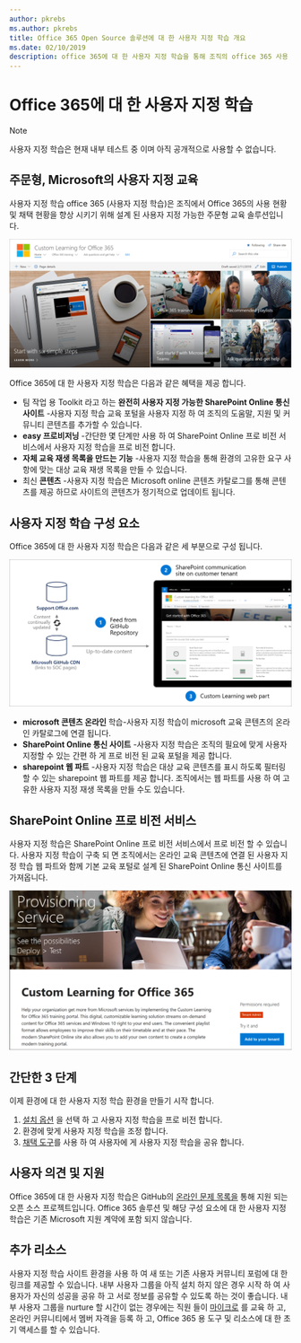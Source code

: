 ```yaml
---
author: pkrebs
ms.author: pkrebs
title: Office 365 Open Source 솔루션에 대 한 사용자 지정 학습 개요
ms.date: 02/10/2019
description: office 365에 대 한 사용자 지정 학습을 통해 조직의 office 365 사용 현황 및 채택 속도를 향상 시키는 방법을 알아봅니다. 이 솔루션에는 사용자 지정 sharepoint online 웹 파트 및 Office 365 테 넌 트로 쉽게 프로 비전 되는 최신 sharepoint online communications 교육 사이트가 포함 됩니다.
---
```


# <a name="custom-learning-for-office-365"></a>Office 365에 대 한 사용자 지정 학습

> [!NOTE]
> 사용자 지정 학습은 현재 내부 테스트 중 이며 아직 공개적으로 사용할 수 없습니다. 

## <a name="on-demand-custom-training-from-microsoft"></a>주문형, Microsoft의 사용자 지정 교육
사용자 지정 학습 office 365 (사용자 지정 학습)은 조직에서 Office 365의 사용 현황 및 채택 현황을 향상 시키기 위해 설계 된 사용자 지정 가능한 주문형 교육 솔루션입니다. 

![cg-introducing-.png](media/cg-introducing.png)

Office 365에 대 한 사용자 지정 학습은 다음과 같은 혜택을 제공 합니다.
- 팀 작업 용 Toolkit 라고 하는 **완전히 사용자 지정 가능한 SharePoint Online 통신 사이트** -사용자 지정 학습 교육 포털을 사용자 지정 하 여 조직의 도움말, 지원 및 커뮤니티 콘텐츠를 추가할 수 있습니다.
- **easy 프로비저닝** -간단한 몇 단계만 사용 하 여 SharePoint Online 프로 비전 서비스에서 사용자 지정 학습을 프로 비전 합니다.
- **자체 교육 재생 목록을 만드는 기능** -사용자 지정 학습을 통해 환경의 고유한 요구 사항에 맞는 대상 교육 재생 목록을 만들 수 있습니다.
- 최신 **콘텐츠** -사용자 지정 학습은 Microsoft online 콘텐츠 카탈로그를 통해 콘텐츠를 제공 하므로 사이트의 콘텐츠가 정기적으로 업데이트 됩니다.

## <a name="custom-learning-components"></a>사용자 지정 학습 구성 요소
Office 365에 대 한 사용자 지정 학습은 다음과 같은 세 부분으로 구성 됩니다. 

![cg-howitworks-.png](media/cg-howitworks.png)

- **microsoft 콘텐츠 온라인** 학습-사용자 지정 학습이 microsoft 교육 콘텐츠의 온라인 카탈로그에 연결 됩니다.
- **SharePoint Online 통신 사이트** -사용자 지정 학습은 조직의 필요에 맞게 사용자 지정할 수 있는 간편 하 게 프로 비전 된 교육 포털을 제공 합니다.
- **sharepoint 웹 파트** -사용자 지정 학습은 대상 교육 콘텐츠를 표시 하도록 필터링 할 수 있는 sharepoint 웹 파트를 제공 합니다. 조직에서는 웹 파트를 사용 하 여 고유한 사용자 지정 재생 목록을 만들 수도 있습니다.

## <a name="sharepoint-online-provisioning-service"></a>SharePoint Online 프로 비전 서비스 
사용자 지정 학습은 SharePoint Online 프로 비전 서비스에서 프로 비전 할 수 있습니다. 사용자 지정 학습이 구축 되 면 조직에서는 온라인 교육 콘텐츠에 연결 된 사용자 지정 학습 웹 파트와 함께 기본 교육 포털로 설계 된 SharePoint Online 통신 사이트를 가져옵니다. 

![cg-provision-.png](media/cg-provision.png)

## <a name="3-easy-steps"></a>간단한 3 단계
이제 환경에 대 한 사용자 지정 학습 환경을 만들기 시작 합니다.
1. [설치 옵션](custom_setupoptions.md) 을 선택 하 고 사용자 지정 학습을 프로 비전 합니다.  
2. 환경에 맞게 사용자 지정 학습을 조정 합니다.
3. [채택 도구](driveadoption.md)를 사용 하 여 사용자에 게 사용자 지정 학습을 공유 합니다.

## <a name="feedback-and-support"></a>사용자 의견 및 지원

Office 365에 대 한 사용자 지정 학습은 GitHub의 [온라인 문제 목록을](https://aka.ms/CustomLearningHelp) 통해 지원 되는 오픈 소스 프로젝트입니다. Office 365 솔루션 및 해당 구성 요소에 대 한 사용자 지정 학습은 기존 Microsoft 지원 계약에 포함 되지 않습니다.  

## <a name="additional-resources"></a>추가 리소스
사용자 지정 학습 사이트 환경을 사용 하 여 새 또는 기존 사용자 커뮤니티 포럼에 대 한 링크를 제공할 수 있습니다. 내부 사용자 그룹을 아직 설치 하지 않은 경우 시작 하 여 사용자가 자신의 성공을 공유 하 고 서로 정보를 공유할 수 있도록 하는 것이 좋습니다.  내부 사용자 그룹을 nurture 할 시간이 없는 경우에는 직원 들이 [마이크로](https://aka.ms/O365Champions) 를 교육 하 고, 온라인 커뮤니티에서 멤버 자격을 등록 하 고, Office 365 용 도구 및 리소스에 대 한 초기 액세스를 할 수 있습니다.
